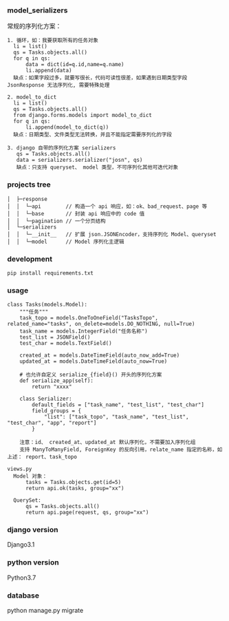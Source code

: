 ### model_serializers
  常规的序列化方案：
  
    1. 循环，如：我要获取所有的任务对象
      li = list()
      qs = Tasks.objects.all()
      for q in qs:
          data = dict(id=q.id,name=q.name)
          li.append(data)
      缺点：如果字段过多，就要写很长，代码可读性很差，如果遇到日期类型字段 JsonResponse 无法序列化, 需要特殊处理
      
    2. model_to_dict
      li = list()
      qs = Tasks.objects.all()
      from django.forms.models import model_to_dict
      for q in qs:
          li.append(model_to_dict(q))
      缺点：日期类型、文件类型无法转换，并且不能指定需要序列化的字段
      
    3. django 自带的序列化方案 serializers
       qs = Tasks.objects.all()
       data = serializers.serializer("josn", qs)
       缺点：只支持 queryset、 model 类型，不可序列化其他可迭代对象

### projects tree

    │  ├─response
    │  │  └─api        // 构造一个 api 响应，如：ok、bad_request、page 等
    │  │  └─base       // 封装 api 响应中的 code 值
    │  │  └─pagination // 一个分页结构
    │  └─serializers
    │  │  └─__init__   // 扩展 json.JSONEncoder，支持序列化 Model、queryset
    │  │  └─model      // Model 序列化主逻辑
    
### development

    pip install requirements.txt

### usage
    class Tasks(models.Model):
        """任务"""
        task_topo = models.OneToOneField("TasksTopo", related_name="tasks", on_delete=models.DO_NOTHING, null=True)
        task_name = models.IntegerField("任务名称")
        test_list = JSONField()
        test_char = models.TextField()

        created_at = models.DateTimeField(auto_now_add=True)
        updated_at = models.DateTimeField(auto_now=True)
        
        # 也允许自定义 serialize_{field}() 开头的序列化方案
        def serialize_app(self):
            return "xxxx"

        class Serializer:
            default_fields = ["task_name", "test_list", "test_char"]
            field_groups = {
                "list": ["task_topo", "task_name", "test_list", "test_char", "app", "report"]
            }
            
        注意：id、 created_at、updated_at 默认序列化，不需要加入序列化组
        支持 ManyToManyField, ForeignKey 的反向引用，relate_name 指定的名称，如上述： report、task_topo
 
    views.py       
      Model 对象：
          tasks = Tasks.objects.get(id=5)
          return api.ok(tasks, group="xx")

      QuerySet:
          qs = Tasks.objects.all()
          return api.page(request, qs, group="xx")

### django version

  Django3.1

### python version

  Python3.7

### database

  python manage.py migrate
